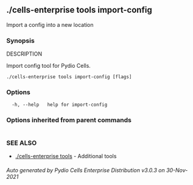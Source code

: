 ## ./cells-enterprise tools import-config

Import a config into a new location

### Synopsis


DESCRIPTION

  Import config tool for Pydio Cells.


```
./cells-enterprise tools import-config [flags]
```

### Options

```
  -h, --help   help for import-config
```

### Options inherited from parent commands

```
```

### SEE ALSO

* [./cells-enterprise tools](./cells-enterprise-tools)	 - Additional tools

###### Auto generated by Pydio Cells Enterprise Distribution v3.0.3 on 30-Nov-2021
